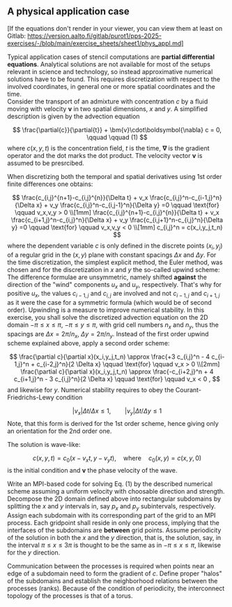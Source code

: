 ## A physical application case
[If the equations don't render in your viewer, you can view them at
least on Gitlab: https://version.aalto.fi/gitlab/purot1/pps-2025-exercises/-/blob/main/exercise_sheets/sheet1/phys_appl.md]

Typical application cases of stencil computations are
**partial differential equations**. Analytical solutions are not available for most of the setups relevant in science and technology, so instead approximative numerical solutions have to be found. This requires discretization with respect to the involved coordinates, in general one or more spatial coordinates and the time.  
Consider the transport of an admixture with concentration $c$ by a fluid moving with velocity $\bm{v}$ in two spatial dimensions, $x$ and $y$. A simplified description is given by the advection equation 

$$
   \frac{\partial{c}}{\partial{t}} + \bm{v}\cdot\boldsymbol{\nabla} c = 0, \qquad \qquad (1)
$$
where $c(x, y, t)$ is the concentration field, $t$ is the time, $\boldsymbol\nabla$ is the gradient operator and the dot marks the dot product.  The velocity vector $\bm{v}$ is assumed to be presrcibed.

When discretizing both the temporal and spatial derivatives using 1st order finite differences one obtains:

$$
   \frac{c_{i,j}^{n+1}-c_{i,j}^{n}}{\Delta t} + v_x \frac{c_{i,j}^n-c_{i-1,j}^n}{\Delta x} + v_y \frac{c_{i,j}^n-c_{i,j-1}^n}{\Delta y} =0  \qquad \text{for} \qquad v_x,v_y > 0 \\[1mm]
   \frac{c_{i,j}^{n+1}-c_{i,j}^{n}}{\Delta t} + v_x \frac{c_{i+1,j}^n-c_{i,j}^n}{\Delta x} + v_y \frac{c_{i,j+1}^n-c_{i,j}^n}{\Delta y} =0  \qquad \text{for} \qquad v_x,v_y < 0 \\[1mm]
          c_{i,j}^n  = c(x_i,y_j,t_n)
$$
where the dependent variable $c$ is only defined in the discrete points $(x_i,y_j)$ of a regular grid in the $(x,y)$ plane with constant spacings $\Delta x$ and $\Delta y$.
For the time discretization, the simplest explicit method, the Euler method, was chosen and for the discretization in $x$ and $y$ the so-called upwind scheme: The difference formulae are unsymmetric, namely shifted **against** the direction of the "wind" components $u_x$ and $u_y$, respectively. That's why for positive $u_x$, the values  $c_{i-1,j}$  and  $c_{i,j}$  are involved and not  $c_{i-1,j}$  and $c_{i+1,j}$  as it were the case for a symmetric formula (which would be of second order). Upwinding is a measure to improve numerical stability. 
In this exercise, you shall solve the discretized advection equation on the 2D domain $-\pi\le x \le \pi$, $-\pi\le y \le \pi$, with grid
cell numbers $n_x$ and $n_y$, thus the spacings are $\Delta x = 2\pi/n_x$, $\Delta y = 2\pi/n_y$. Instead of the first order upwind scheme explained above, apply a second order scheme:

$$
   \frac{\partial c}{\partial x}(x_i,y_j,t_n) \approx  \frac{+3 c_{i,j}^n - 4 c_{i-1,j}^n + c_{i-2,j}^n}{2 \Delta x}   \qquad \text{for} \qquad v_x > 0 \\[2mm]
   \frac{\partial c}{\partial x}(x_i,y_j,t_n) \approx  \frac{-c_{i+2,j}^n + 4 c_{i+1,j}^n - 3 c_{i,j}^n}{2 \Delta x}   \qquad \text{for} \qquad v_x < 0 ,
$$
and likewise for $y$. Numerical stability requires to obey the Courant-Friedrichs-Lewy condition

$$
   |v_x| \Delta t / \Delta x \le 1, \qquad |v_y| \Delta t / \Delta y \le 1
$$
Note, that this form is derived for the 1st order scheme, hence giving only an orientation for the 2nd order one.

The solution is wave-like:

$$
    c(x,y,t)  = c_0(x - v_x t,y - v_y t), \quad \text{where} \quad c_0(x,y) = c(x,y,0)
$$
is the initial condition and $\bm{v}$ the phase velocity of the wave.

Write an MPI-based code for solving Eq. (1) by the described numerical scheme assuming a uniform velocity with choosable direction and strength. 
Decompose the 2D domain defined above into rectangular subdomains by splitting the $x$ and $y$ intervals in, say  $p_x$ and $p_y$ subintervals, respectively. Assign each subdomain with its corresponding part of the grid to an MPI process.
Each gridpoint shall reside in only one process, implying that the interfaces of the subdomains are **between** grid points.
Assume periodicity of the solution in both the $x$ and the $y$ direction, that is, the solution, say, in the interval $\pi\le x \le 3\pi$ is thought to be the same as in $-\pi\le x \le \pi$, likewise for the $y$ direction.

Communication between the processes is required when points near an edge of a subdomain need to form the gradient of $c$. Define proper "halos" of the subdomains and establish the neighborhood relations between the processes (ranks).
Because of the condition of periodicity, the interconnect topology of the processes is that of a torus.

